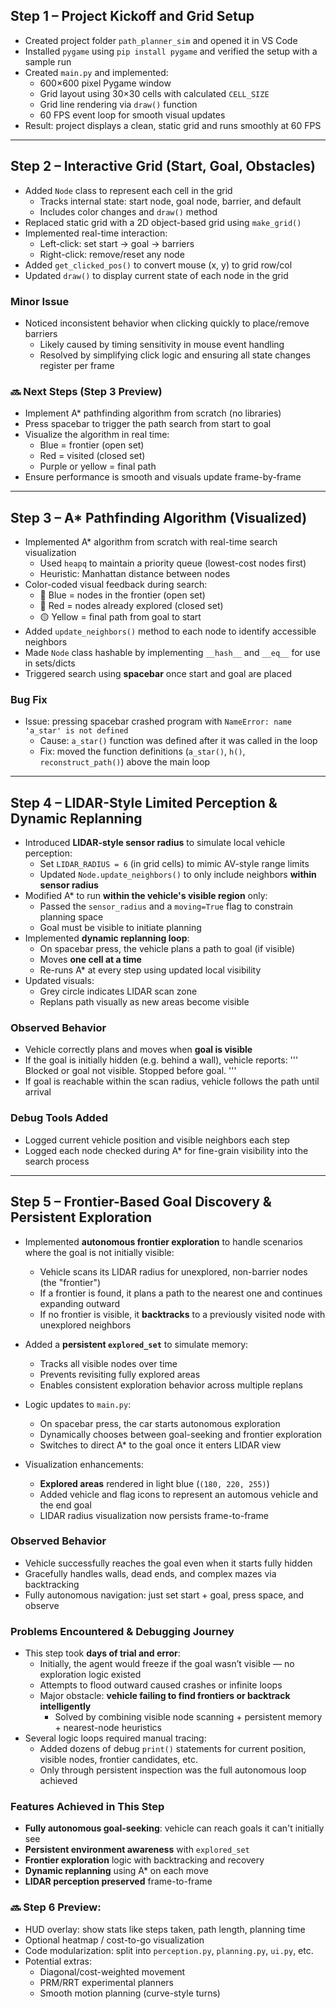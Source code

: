 ## Step 1 – Project Kickoff and Grid Setup

- Created project folder `path_planner_sim` and opened it in VS Code
- Installed `pygame` using `pip install pygame` and verified the setup with a sample run
- Created `main.py` and implemented:
  - 600×600 pixel Pygame window
  - Grid layout using 30×30 cells with calculated `CELL_SIZE`
  - Grid line rendering via `draw()` function
  - 60 FPS event loop for smooth visual updates
- Result: project displays a clean, static grid and runs smoothly at 60 FPS

---

## Step 2 – Interactive Grid (Start, Goal, Obstacles)

- Added `Node` class to represent each cell in the grid
  - Tracks internal state: start node, goal node, barrier, and default
  - Includes color changes and `draw()` method
- Replaced static grid with a 2D object-based grid using `make_grid()`
- Implemented real-time interaction:
  - Left-click: set start → goal → barriers
  - Right-click: remove/reset any node
- Added `get_clicked_pos()` to convert mouse (x, y) to grid row/col
- Updated `draw()` to display current state of each node in the grid

### Minor Issue
- Noticed inconsistent behavior when clicking quickly to place/remove barriers
  - Likely caused by timing sensitivity in mouse event handling
  - Resolved by simplifying click logic and ensuring all state changes register per frame


### 🔜 Next Steps (Step 3 Preview)

- Implement A* pathfinding algorithm from scratch (no libraries)
- Press spacebar to trigger the path search from start to goal
- Visualize the algorithm in real time:
  - Blue = frontier (open set)
  - Red = visited (closed set)
  - Purple or yellow = final path
- Ensure performance is smooth and visuals update frame-by-frame

---

## Step 3 – A* Pathfinding Algorithm (Visualized)

- Implemented A* algorithm from scratch with real-time search visualization
  - Used `heapq` to maintain a priority queue (lowest-cost nodes first)
  - Heuristic: Manhattan distance between nodes
- Color-coded visual feedback during search:
  - 🔵 Blue = nodes in the frontier (open set)
  - 🔴 Red = nodes already explored (closed set)
  - 🟡 Yellow = final path from goal to start
- Added `update_neighbors()` method to each node to identify accessible neighbors
- Made `Node` class hashable by implementing `__hash__` and `__eq__` for use in sets/dicts
- Triggered search using **spacebar** once start and goal are placed

### Bug Fix
- Issue: pressing spacebar crashed program with `NameError: name 'a_star' is not defined`
  - Cause: `a_star()` function was defined after it was called in the loop
  - Fix: moved the function definitions (`a_star()`, `h()`, `reconstruct_path()`) above the main loop


---

## Step 4 – LIDAR-Style Limited Perception & Dynamic Replanning

- Introduced **LIDAR-style sensor radius** to simulate local vehicle perception:
  - Set `LIDAR_RADIUS = 6` (in grid cells) to mimic AV-style range limits
  - Updated `Node.update_neighbors()` to only include neighbors **within sensor radius**
- Modified A* to run **within the vehicle's visible region** only:
  - Passed the `sensor_radius` and a `moving=True` flag to constrain planning space
  - Goal must be visible to initiate planning
- Implemented **dynamic replanning loop**:
  - On spacebar press, the vehicle plans a path to goal (if visible)
  - Moves **one cell at a time**
  - Re-runs A* at every step using updated local visibility
- Updated visuals:
  - Grey circle indicates LIDAR scan zone
  - Replans path visually as new areas become visible

### Observed Behavior 
- Vehicle correctly plans and moves when **goal is visible**
- If the goal is initially hidden (e.g. behind a wall), vehicle reports:
'''
Blocked or goal not visible.
Stopped before goal.
'''
- If goal is reachable within the scan radius, vehicle follows the path until arrival

### Debug Tools Added
- Logged current vehicle position and visible neighbors each step
- Logged each node checked during A* for fine-grain visibility into the search process

---

## Step 5 – Frontier-Based Goal Discovery & Persistent Exploration
- Implemented **autonomous frontier exploration** to handle scenarios where the goal is not initially visible:
  - Vehicle scans its LIDAR radius for unexplored, non-barrier nodes (the "frontier")
  - If a frontier is found, it plans a path to the nearest one and continues expanding outward
  - If no frontier is visible, it **backtracks** to a previously visited node with unexplored neighbors
- Added a **persistent `explored_set`** to simulate memory:
  - Tracks all visible nodes over time
  - Prevents revisiting fully explored areas
  - Enables consistent exploration behavior across multiple replans

- Logic updates to `main.py`:
  - On spacebar press, the car starts autonomous exploration
  - Dynamically chooses between goal-seeking and frontier exploration
  - Switches to direct A* to the goal once it enters LIDAR view

- Visualization enhancements:
  - **Explored areas** rendered in light blue (`(180, 220, 255)`)
  - Added vehicle and flag icons to represent an automous vehicle and the end goal
  - LIDAR radius visualization now persists frame-to-frame


### Observed Behavior
- Vehicle successfully reaches the goal even when it starts fully hidden
- Gracefully handles walls, dead ends, and complex mazes via backtracking
- Fully autonomous navigation: just set start + goal, press space, and observe


### Problems Encountered & Debugging Journey
- This step took **days of trial and error**:
  - Initially, the agent would freeze if the goal wasn’t visible — no exploration logic existed
  - Attempts to flood outward caused crashes or infinite loops
  - Major obstacle: **vehicle failing to find frontiers or backtrack intelligently**
    - Solved by combining visible node scanning + persistent memory + nearest-node heuristics
- Several logic loops required manual tracing:
  - Added dozens of debug `print()` statements for current position, visible nodes, frontier candidates, etc.
  - Only through persistent inspection was the full autonomous loop achieved


### Features Achieved in This Step
- **Fully autonomous goal-seeking**: vehicle can reach goals it can't initially see
- **Persistent environment awareness** with `explored_set`
- **Frontier exploration** logic with backtracking and recovery
- **Dynamic replanning** using A* on each move
- **LIDAR perception preserved** frame-to-frame

### 🔜 Step 6 Preview:
- HUD overlay: show stats like steps taken, path length, planning time
- Optional heatmap / cost-to-go visualization
- Code modularization: split into `perception.py`, `planning.py`, `ui.py`, etc.
- Potential extras:
  - Diagonal/cost-weighted movement
  - PRM/RRT experimental planners
  - Smooth motion planning (curve-style turns)

